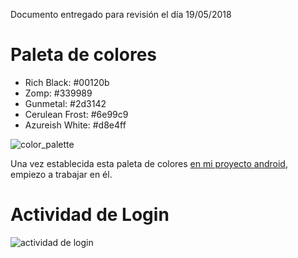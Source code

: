 Documento entregado para revisión el día 19/05/2018

# Paleta de colores

- Rich Black: #00120b
- Zomp: #339989
- Gunmetal: #2d3142
- Cerulean Frost: #6e99c9
- Azureish White: #d8e4ff

![color_palette](https://i.imgur.com/ugem46M.png)

Una vez establecida esta paleta de colores [en mi proyecto android](/ImproMusic/app/src/main/res/values/colors.xml), empiezo a trabajar en él.


# Actividad de Login

![actividad de login](https://i.imgur.com/7DmYd4v.png)
